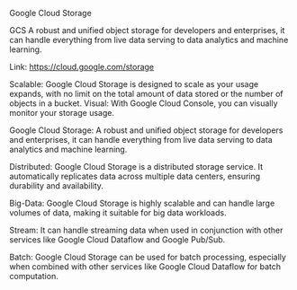 Google Cloud Storage

GCS A robust and unified object storage for developers and enterprises, it can handle everything from live data serving to data analytics and machine learning.

Link: https://cloud.google.com/storage

Scalable: Google Cloud Storage is designed to scale as your usage expands, with no limit on the total amount of data stored or the number of objects in a bucket.
Visual: With Google Cloud Console, you can visually monitor your storage usage.


Google Cloud Storage: A robust and unified object storage for developers and enterprises, it can handle everything from live data serving to data analytics and machine learning.

Distributed: Google Cloud Storage is a distributed storage service. It automatically replicates data across multiple data centers, ensuring durability and availability.

Big-Data: Google Cloud Storage is highly scalable and can handle large volumes of data, making it suitable for big data workloads.

Stream: It can handle streaming data when used in conjunction with other services like Google Cloud Dataflow and Google Pub/Sub.

Batch: Google Cloud Storage can be used for batch processing, especially when combined with other services like Google Cloud Dataflow for batch computation.

